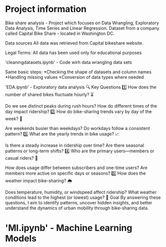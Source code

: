 # Project information
 Bike share analysis - Project which focuses on Data Wrangling, Exploratory Data Analysis, Time Series and Linear Regression.
Dataset from a company called Capital Bike Share - located in Washington DC.

Data sources
All data was retrieved from Capital bikeshare website.

Legal Terms:
All data has been used only for educational purposes

 'cleaningdatasets.ipynb' - Code wirh data wrangling data sets

Same basic steps:
*Checking the shape of datasets and column names
*Handling missing values
*Conversion of data types where needed

 'EDA.ipynb' - Exploratory data analysis
🔍 Key Questions
1️⃣ How does the number of shared bikes fluctuate hourly? ⏳

Do we see distinct peaks during rush hours?
How do different times of the day impact ridership?
2️⃣ How do bike-sharing trends vary by day of the week? 📅

Are weekends busier than weekdays?
Do workdays follow a consistent pattern?
3️⃣ What are the yearly trends in bike usage? 📈

Is there a steady increase in ridership over time?
Are there seasonal patterns or long-term shifts?
4️⃣ Who are the primary users—members or casual riders? 👥

How does usage differ between subscribers and one-time users?
Are members more active on specific days or seasons?
5️⃣ How does the weather impact bike-sharing? 🌦️

Does temperature, humidity, or windspeed affect ridership?
What weather conditions lead to the highest (or lowest) usage?
🚀 Goal
By answering these questions, I aim to identify patterns, uncover hidden insights, and better understand the dynamics of urban mobility through bike-sharing data.


# 'Ml.ipynb' - Machine Learning Models



